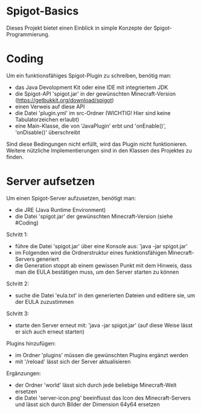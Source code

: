 # Spigot-Basics
Dieses Projekt bietet einen Einblick in simple Konzepte der Spigot-Programmierung.


# Coding
Um ein funktionsfähiges Spigot-Plugin zu schreiben, benötig man:
- das Java Devolopment Kit oder eine IDE mit integriertem JDK
- die Spigot-API 'spigot.jar' in der gewünschten Minecraft-Version (https://getbukkit.org/download/spigot)
- einen Verweis auf diese API
- die Datei 'plugin.yml' im src-Ordner (WICHTIG! Hier sind keine Tabulatorzeichen erlaubt)
- eine Main-Klasse, die von 'JavaPlugin' erbt und 'onEnable()', 'onDisable()' überschreibt

Sind diese Bedingungen nicht erfüllt, wird das Plugin nicht funktionieren.
Weitere nützliche Implementierungen sind in den Klassen des Projektes zu finden.


# Server aufsetzen
Um einen Spigot-Server aufzusetzen, benötigt man:
- die JRE (Java Runtime Environment)
- die Datei 'spigot.jar' der gewünschten Minecraft-Version (siehe #Coding)

Schritt 1:
- führe die Datei 'spigot.jar' über eine Konsole aus: 'java -jar spigot.jar'
- im Folgenden wird die Ordnerstruktur eines funktionsfähigen Minecraft-Servers generiert
- die Generation stoppt ab einem gewissen Punkt mit dem Hinweis, dass man die EULA bestätigen muss, um den Server starten zu können

Schritt 2:
- suche die Datei 'eula.txt' in den generierten Dateien und editiere sie, um der EULA zuzustimmen

Schritt 3:
- starte den Server erneut mit: 'java -jar spigot.jar' (auf diese Weise lässt er sich auch erneut starten)

Plugins hinzufügen:
- im Ordner 'plugins' müssen die gewünschten Plugins ergänzt werden
- mit '/reload' lässt sich der Server aktualisieren

Ergänzungen:
- der Ordner 'world' lässt sich durch jede beliebige Minecraft-Welt ersetzen
- die Datei 'server-icon.png' beeinflusst das Icon des Minecraft-Servers und lässt sich durch Bilder der Dimension 64y64 ersetzen

